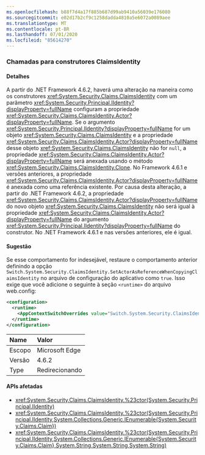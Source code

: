 ```yaml
---
ms.openlocfilehash: b88f7d4a17f885b687d99ab9410a56039e176080
ms.sourcegitcommit: e02d17b2cf9c1258dadda4810a5e6072a0089aee
ms.translationtype: MT
ms.contentlocale: pt-BR
ms.lasthandoff: 07/01/2020
ms.locfileid: "85614270"
---
```

### <a name="calls-to-claimsidentity-constructors"></a>Chamadas para construtores ClaimsIdentity

#### <a name="details"></a>Detalhes

A partir do .NET Framework 4.6.2, haverá uma alteração na maneira como os construtores <xref:System.Security.Claims.ClaimsIdentity> com um parâmetro <xref:System.Security.Principal.IIdentity?displayProperty=fullName> configuram a propriedade <xref:System.Security.Claims.ClaimsIdentity.Actor?displayProperty=fullName>. Se o argumento <xref:System.Security.Principal.IIdentity?displayProperty=fullName> for um objeto <xref:System.Security.Claims.ClaimsIdentity> e a propriedade <xref:System.Security.Claims.ClaimsIdentity.Actor?displayProperty=fullName> desse objeto <xref:System.Security.Claims.ClaimsIdentity> não for `null`, a propriedade <xref:System.Security.Claims.ClaimsIdentity.Actor?displayProperty=fullName> será anexada usando o método <xref:System.Security.Claims.ClaimsIdentity.Clone>. No Framework 4.6.1 e versões anteriores, a propriedade <xref:System.Security.Claims.ClaimsIdentity.Actor?displayProperty=fullName> é anexada como uma referência existente. Por causa desta alteração, a partir do .NET Framework 4.6.2, a propriedade <xref:System.Security.Claims.ClaimsIdentity.Actor?displayProperty=fullName> do novo objeto <xref:System.Security.Claims.ClaimsIdentity> não será igual à propriedade <xref:System.Security.Claims.ClaimsIdentity.Actor?displayProperty=fullName> do argumento <xref:System.Security.Principal.IIdentity?displayProperty=fullName> do construtor. No .NET Framework 4.6.1 e nas versões anteriores, ele é igual.

#### <a name="suggestion"></a>Sugestão

Se esse comportamento for indesejável, restaure o comportamento anterior definindo a opção `Switch.System.Security.ClaimsIdentity.SetActorAsReferenceWhenCopyingClaimsIdentity` no arquivo de configuração do aplicativo como `true`. Isso exige que você adicione o seguinte à seção `<runtime>` do arquivo web.config:

```xml
<configuration>
  <runtime>
    <AppContextSwitchOverrides value="Switch.System.Security.ClaimsIdentity.SetActorAsReferenceWhenCopyingClaimsIdentity=true" />
  </runtime>
</configuration>
```

| Name    | Valor       |
|:--------|:------------|
| Escopo   | Microsoft Edge        |
| Versão | 4.6.2       |
| Type    | Redirecionando |

#### <a name="affected-apis"></a>APIs afetadas

- <xref:System.Security.Claims.ClaimsIdentity.%23ctor(System.Security.Principal.IIdentity)>
- <xref:System.Security.Claims.ClaimsIdentity.%23ctor(System.Security.Principal.IIdentity,System.Collections.Generic.IEnumerable{System.Security.Claims.Claim})>
- <xref:System.Security.Claims.ClaimsIdentity.%23ctor(System.Security.Principal.IIdentity,System.Collections.Generic.IEnumerable{System.Security.Claims.Claim},System.String,System.String,System.String)>
